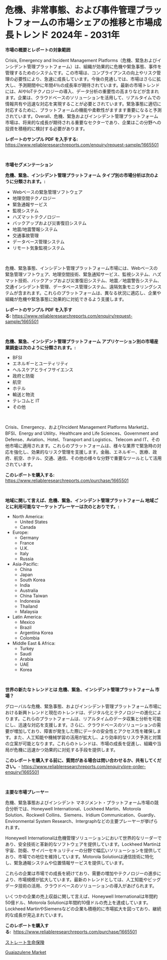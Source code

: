 <p><h1>危機、非常事態、および事件管理プラットフォームの市場シェアの推移と市場成長トレンド 2024年 - 2031年</h1></p><p><strong>市場の概要とレポートの対象範囲</strong></p>
<p><p>Crisis, Emergency and Incident Management Platforms（危機、緊急およびインシデント管理プラットフォーム）は、組織が効果的に危機や緊急事態、事件を管理するためのシステムです。この市場は、コンプライアンスの向上やリスク管理の必要性により、急速に成長しています。今後の見通しでは、市場はさらに拡大し、予測期間中に年間4％の成長率が期待されています。最新の市場トレンドには、AIやIoTテクノロジーの導入、データ分析の重要性の高まりなどが含まれます。企業は、クラウドベースのソリューションを活用して、リアルタイムでの情報共有や迅速な対応を実現することが必要とされています。緊急事態に適切に対応するために、プラットフォームの機能や柔軟性がますます重要になると予測されています。Overall、危機、緊急およびインシデント管理プラットフォーム市場は、将来的な成長が期待される重要なセクターであり、企業はこの分野への投資を積極的に検討する必要があります。</p></p>
<p><strong>レポートのサンプル PDF を入手する:</strong> <a href="https://www.reliableresearchreports.com/enquiry/request-sample/1665501">https://www.reliableresearchreports.com/enquiry/request-sample/1665501</a></p>
<p>&nbsp;</p>
<p><strong>市場セグメンテーション</strong></p>
<p><strong>危機、緊急、インシデント管理プラットフォーム タイプ別の市場分析は次のように分類されます。:</strong></p>
<p><ul><li>Webベースの緊急管理ソフトウェア</li><li>地理空間テクノロジー</li><li>緊急通報サービス</li><li>監視システム</li><li>ハズマットテクノロジー</li><li>バックアップおよび災害復旧システム</li><li>地震/地震警報システム</li><li>交通事故管理</li><li>データベース管理システム</li><li>リモート気象監視システム</li></ul></p>
<p>&nbsp;</p>
<p><p>危機、緊急事態、インシデント管理プラットフォーム市場には、Webベースの緊急管理ソフトウェア、地理空間技術、緊急通知サービス、監視システム、ハズマット技術、バックアップおよび災害復旧システム、地震／地震警告システム、交通インシデント管理、データベース管理システム、遠隔気象モニタリングシステムが含まれます。これらのプラットフォームは、異なる状況に適応し、企業や組織が危機や緊急事態に効果的に対処できるよう支援します。</p></p>
<p><strong>レポートのサンプル PDF を入手する:</strong>&nbsp;<a href="https://www.reliableresearchreports.com/enquiry/request-sample/1665501">https://www.reliableresearchreports.com/enquiry/request-sample/1665501</a></p>
<p>&nbsp;</p>
<p><strong> 危機、緊急、インシデント管理プラットフォーム アプリケーション別の市場産業調査は次のように分類されます。:</strong></p>
<p><ul><li>BFSI</li><li>エネルギーとユーティリティ</li><li>ヘルスケアとライフサイエンス</li><li>政府と防衛</li><li>航空</li><li>ホテル</li><li>輸送と物流</li><li>テレコムと IT</li><li>その他</li></ul></p>
<p>&nbsp;</p>
<p><p>Crisis、Emergency、およびIncident Management Platforms Marketは、BFSI、Energy and Utility、Healthcare and Life Sciences、Government and Defense、Aviation、Hotel、Transport and Logistics、Telecom and IT、その他市場に適用されます。これらのプラットフォームは、様々な業界で緊急時の対応を強化し、効果的なリスク管理を支援します。金融、エネルギー、医療、政府、航空、ホテル、交通、通信、その他の様々な分野で重要なツールとして活用されています。</p></p>
<p><strong>このレポートを購入する:</strong>&nbsp; <a href="https://www.reliableresearchreports.com/purchase/1665501">https://www.reliableresearchreports.com/purchase/1665501</a></p>
<p>&nbsp;</p>
<p><strong>地域に関して言えば、危機、緊急、インシデント管理プラットフォーム 地域ごとに利用可能なマーケットプレーヤーは次のとおりです。:</strong></p>
<p><ul>
    <li>
        North America:
        <ul>
            <li>United States</li>
            <li>Canada</li>
        </ul>
    </li>
    <li>
        Europe:
        <ul>
            <li>Germany</li>
            <li>France</li>
            <li>U.K.</li>
            <li>Italy</li>
            <li>Russia</li>
        </ul>
    </li>
    <li>
        Asia-Pacific:
        <ul>
            <li>China</li>
            <li>Japan</li>
            <li>South Korea</li>
            <li>India</li>
            <li>Australia</li>
            <li>China Taiwan</li>
            <li>Indonesia</li>
            <li>Thailand</li>
            <li>Malaysia</li>
        </ul>
    </li>
    <li>
        Latin America:
        <ul>
            <li>Mexico</li>
            <li>Brazil</li>
            <li>Argentina Korea</li>
            <li>Colombia</li>
        </ul>
    </li>
    <li>
        Middle East & Africa:
        <ul>
            <li>Turkey</li>
            <li>Saudi</li>
            <li>Arabia</li>
            <li>UAE</li>
            <li>Korea</li>
        </ul>
    </li>
    </ul></p>
<p>&nbsp;</p>
<p><strong>世界の新たなトレンドとは 危機、緊急、インシデント管理プラットフォーム 市場？</strong></p>
<p><p>グローバルな危機、緊急事態、およびインシデント管理プラットフォーム市場における新興トレンドと現在のトレンドは、デジタル化とテクノロジーの進化によります。これらのプラットフォームは、リアルタイムのデータ収集と分析を可能にし、迅速な対応を支援します。さらに、クラウドベースのソリューションの需要が増加しており、障害が発生した際にデータの安全性とアクセス性を確保します。また、人工知能や機械学習の活用が拡大し、より効率的なリスク予測と対策の立案が可能となります。これらのトレンドは、市場の成長を促進し、組織や当局が危機に迅速かつ効果的に対処する手段を提供します。</p></p>
<p><strong>このレポートを購入する前に、質問がある場合は問い合わせるか、共有してください。</strong>- <a href="https://www.reliableresearchreports.com/enquiry/pre-order-enquiry/1665501">https://www.reliableresearchreports.com/enquiry/pre-order-enquiry/1665501</a></p>
<p>&nbsp;</p>
<p><strong>主要な市場プレーヤー</strong></p>
<p><p>危機、緊急事態およびインシデント マネジメント・プラットフォーム市場の競合分析では、Honeywell International、Lockheed Martin、Motorola Solution、Rockwell Collins、Siemens、Iridium Communication、Guardly、Environmental System Research、Intergraphなどの主要プレーヤーが挙げられます。</p><p>Honeywell Internationalは危機管理ソリューションにおいて世界的なリーダーであり、安全技術と革新的なソフトウェアを提供しています。Lockheed Martinは宇宙、防衛、サイバーセキュリティーの分野で幅広いソリューションを提供しており、市場での地位を維持しています。Motorola Solutionは通信技術に特化し、緊急通報システムや位置情報サービスを提供しています。</p><p>これらの企業は市場での成長を続けており、需要の増加やテクノロジーの進歩により、市場規模が拡大しています。最新のトレンドとしては、人工知能やビッグデータ技術の活用、クラウドベースのソリューションの導入があげられます。</p><p>いくつかの企業の売上収益に関して言えば、Honeywell Internationalは年間約50億ドル、Motorola Solutionは年間約10億ドルの売上を達成しています。Lockheed MartinやSiemensなどの企業も積極的に市場拡大を図っており、継続的な成長が見込まれています。</p></p>
<p><strong>このレポートを購入する:</strong>&nbsp;&nbsp;<a href="https://www.reliableresearchreports.com/purchase/1665501">https://www.reliableresearchreports.com/purchase/1665501</a></p>
<p><p><a href="https://medium.com/@durgin521/2024%E5%B9%B4%E3%81%8B%E3%82%892031%E5%B9%B4%E3%81%BE%E3%81%A7%E3%81%AE%E6%9C%9F%E9%96%93%E3%81%AB%E4%BA%88%E6%B8%AC%E3%81%95%E3%82%8C%E3%82%8B-%E3%82%B9%E3%83%88%E3%83%AC%E3%83%BC%E3%83%88%E7%94%9F%E5%91%BD%E4%BF%9D%E9%99%BA%E5%B8%82%E5%A0%B4%E3%81%AE%E3%83%88%E3%83%AC%E3%83%B3%E3%83%89%E3%81%A8%E5%B8%82%E5%A0%B4%E5%88%86%E6%9E%90-8acdd0c20a43">ストレート生命保険</a></p><p><a href="https://crocus-run-b5a.notion.site/Guaiazulene-Market-Size-Growing-and-Forecasted-for-period-from-2024-2031-and-provides-complete-mar-008d0b535ceb4b46a166c0ad1d7652e8">Guaiazulene Market</a></p></p>